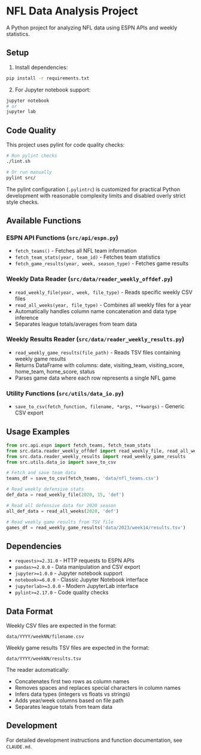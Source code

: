 # NFL Data Analysis Project

A Python project for analyzing NFL data using ESPN APIs and weekly statistics.


## Setup

1. Install dependencies:
```bash
pip install -r requirements.txt
```

2. For Jupyter notebook support:
```bash
jupyter notebook
# or
jupyter lab
```

## Code Quality

This project uses pylint for code quality checks:

```bash
# Run pylint checks
./lint.sh

# Or run manually
pylint src/
```

The pylint configuration (`.pylintrc`) is customized for practical Python development with reasonable complexity limits and disabled overly strict style checks.

## Available Functions

### ESPN API Functions (`src/api/espn.py`)
- `fetch_teams()` - Fetches all NFL team information
- `fetch_team_stats(year, team_id)` - Fetches team statistics
- `fetch_game_results(year, week, season_type)` - Fetches game results

### Weekly Data Reader (`src/data/reader_weekly_offdef.py`)
- `read_weekly_file(year, week, file_type)` - Reads specific weekly CSV files
- `read_all_weeks(year, file_type)` - Combines all weekly files for a year
- Automatically handles column name concatenation and data type inference
- Separates league totals/averages from team data

### Weekly Results Reader (`src/data/reader_weekly_results.py`)
- `read_weekly_game_results(file_path)` - Reads TSV files containing weekly game results
- Returns DataFrame with columns: date, visiting_team, visiting_score, home_team, home_score, status
- Parses game data where each row represents a single NFL game

### Utility Functions (`src/utils/data_io.py`)
- `save_to_csv(fetch_function, filename, *args, **kwargs)` - Generic CSV export

## Usage Examples

```python
from src.api.espn import fetch_teams, fetch_team_stats
from src.data.reader_weekly_offdef import read_weekly_file, read_all_weeks
from src.data.reader_weekly_results import read_weekly_game_results
from src.utils.data_io import save_to_csv

# Fetch and save team data
teams_df = save_to_csv(fetch_teams, 'data/nfl_teams.csv')

# Read weekly defensive stats
def_data = read_weekly_file(2020, 15, 'def')

# Read all defensive data for 2020 season
all_def_data = read_all_weeks(2020, 'def')

# Read weekly game results from TSV file
games_df = read_weekly_game_results('data/2023/week14/results.tsv')
```

## Dependencies

- `requests>=2.31.0` - HTTP requests to ESPN APIs
- `pandas>=2.0.0` - Data manipulation and CSV export
- `jupyter>=1.0.0` - Jupyter notebook support
- `notebook>=6.0.0` - Classic Jupyter Notebook interface
- `jupyterlab>=3.0.0` - Modern JupyterLab interface
- `pylint>=2.17.0` - Code quality checks

## Data Format

Weekly CSV files are expected in the format:
```
data/YYYY/weekNN/filename.csv
```

Weekly game results TSV files are expected in the format:
```
data/YYYY/weekNN/results.tsv
```

The reader automatically:
- Concatenates first two rows as column names
- Removes spaces and replaces special characters in column names
- Infers data types (integers vs floats vs strings)
- Adds year/week columns based on file path
- Separates league totals from team data

## Development

For detailed development instructions and function documentation, see `CLAUDE.md`.